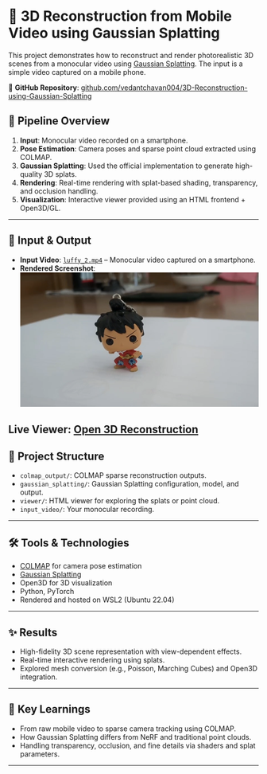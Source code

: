 # 📸 3D Reconstruction from Mobile Video using Gaussian Splatting

This project demonstrates how to reconstruct and render photorealistic 3D scenes from a monocular video using [Gaussian Splatting](https://github.com/graphdeco-inria/gaussian-splatting). The input is a simple video captured on a mobile phone.

📁 **GitHub Repository**: [github.com/vedantchavan004/3D-Reconstruction-using-Gaussian-Splatting](https://github.com/vedantchavan004/3D-Reconstruction-using-Gaussian-Splatting/)

## 🔧 Pipeline Overview

1. **Input**: Monocular video recorded on a smartphone.
2. **Pose Estimation**: Camera poses and sparse point cloud extracted using COLMAP.
3. **Gaussian Splatting**: Used the official implementation to generate high-quality 3D splats.
4. **Rendering**: Real-time rendering with splat-based shading, transparency, and occlusion handling.
5. **Visualization**: Interactive viewer provided using an HTML frontend + Open3D/GL.

---

## 🎥 Input & Output

- **Input Video**: [`luffy_2.mp4`](./luffy_2.mp4) – Monocular video captured on a smartphone.
- **Rendered Screenshot**:  
![Sample Output](./2.png)

**Live Viewer**: [Open 3D Reconstruction](./luffy.html)
---

## 📂 Project Structure

- `colmap_output/`: COLMAP sparse reconstruction outputs.
- `gaussian_splatting/`: Gaussian Splatting configuration, model, and output.
- `viewer/`: HTML viewer for exploring the splats or point cloud.
- `input_video/`: Your monocular recording.

---

## 🛠️ Tools & Technologies

- [COLMAP](https://colmap.github.io/) for camera pose estimation
- [Gaussian Splatting](https://github.com/graphdeco-inria/gaussian-splatting)
- Open3D for 3D visualization
- Python, PyTorch
- Rendered and hosted on WSL2 (Ubuntu 22.04)

---

## ✨ Results

- High-fidelity 3D scene representation with view-dependent effects.
- Real-time interactive rendering using splats.
- Explored mesh conversion (e.g., Poisson, Marching Cubes) and Open3D integration.

---

## 🧠 Key Learnings

- From raw mobile video to sparse camera tracking using COLMAP.
- How Gaussian Splatting differs from NeRF and traditional point clouds.
- Handling transparency, occlusion, and fine details via shaders and splat parameters.

---


